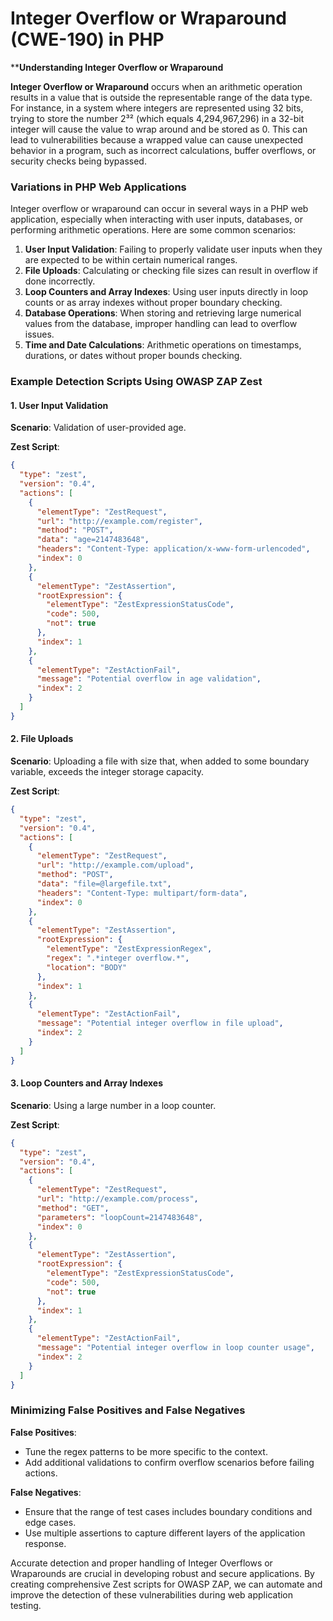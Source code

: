 # Integer Overflow or Wraparound (CWE-190) in PHP

****Understanding Integer Overflow or Wraparound**

**Integer Overflow or Wraparound** occurs when an arithmetic operation results in a value that is outside the representable range of the data type. For instance, in a system where integers are represented using 32 bits, trying to store the number 2³² (which equals 4,294,967,296) in a 32-bit integer will cause the value to wrap around and be stored as 0. This can lead to vulnerabilities because a wrapped value can cause unexpected behavior in a program, such as incorrect calculations, buffer overflows, or security checks being bypassed.

### Variations in PHP Web Applications

Integer overflow or wraparound can occur in several ways in a PHP web application, especially when interacting with user inputs, databases, or performing arithmetic operations. Here are some common scenarios:

1. **User Input Validation**: Failing to properly validate user inputs when they are expected to be within certain numerical ranges.
2. **File Uploads**: Calculating or checking file sizes can result in overflow if done incorrectly.
3. **Loop Counters and Array Indexes**: Using user inputs directly in loop counts or as array indexes without proper boundary checking.
4. **Database Operations**: When storing and retrieving large numerical values from the database, improper handling can lead to overflow issues.
5. **Time and Date Calculations**: Arithmetic operations on timestamps, durations, or dates without proper bounds checking.

### Example Detection Scripts Using OWASP ZAP Zest

#### 1. User Input Validation

**Scenario**: Validation of user-provided age.

**Zest Script**:
```json
{
  "type": "zest",
  "version": "0.4",
  "actions": [
    {
      "elementType": "ZestRequest",
      "url": "http://example.com/register",
      "method": "POST",
      "data": "age=2147483648",
      "headers": "Content-Type: application/x-www-form-urlencoded",
      "index": 0
    },
    {
      "elementType": "ZestAssertion",
      "rootExpression": {
        "elementType": "ZestExpressionStatusCode",
        "code": 500,
        "not": true
      },
      "index": 1
    },
    {
      "elementType": "ZestActionFail",
      "message": "Potential overflow in age validation",
      "index": 2
    }
  ]
}
```
#### 2. File Uploads

**Scenario**: Uploading a file with size that, when added to some boundary variable, exceeds the integer storage capacity.

**Zest Script**:
```json
{
  "type": "zest",
  "version": "0.4",
  "actions": [
    {
      "elementType": "ZestRequest",
      "url": "http://example.com/upload",
      "method": "POST",
      "data": "file=@largefile.txt",
      "headers": "Content-Type: multipart/form-data",
      "index": 0
    },
    {
      "elementType": "ZestAssertion",
      "rootExpression": {
        "elementType": "ZestExpressionRegex",
        "regex": ".*integer overflow.*",
        "location": "BODY"
      },
      "index": 1
    },
    {
      "elementType": "ZestActionFail",
      "message": "Potential integer overflow in file upload",
      "index": 2
    }
  ]
}
```
#### 3. Loop Counters and Array Indexes

**Scenario**: Using a large number in a loop counter.

**Zest Script**:
```json
{
  "type": "zest",
  "version": "0.4",
  "actions": [
    {
      "elementType": "ZestRequest",
      "url": "http://example.com/process",
      "method": "GET",
      "parameters": "loopCount=2147483648",
      "index": 0
    },
    {
      "elementType": "ZestAssertion",
      "rootExpression": {
        "elementType": "ZestExpressionStatusCode",
        "code": 500,
        "not": true
      },
      "index": 1
    },
    {
      "elementType": "ZestActionFail",
      "message": "Potential integer overflow in loop counter usage",
      "index": 2
    }
  ]
}
```

### Minimizing False Positives and False Negatives

**False Positives**:
- Tune the regex patterns to be more specific to the context.
- Add additional validations to confirm overflow scenarios before failing actions.

**False Negatives**:
- Ensure that the range of test cases includes boundary conditions and edge cases.
- Use multiple assertions to capture different layers of the application response.

Accurate detection and proper handling of Integer Overflows or Wraparounds are crucial in developing robust and secure applications. By creating comprehensive Zest scripts for OWASP ZAP, we can automate and improve the detection of these vulnerabilities during web application testing.